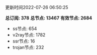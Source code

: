 更新时间2022-07-26 06:50:25

**总订阅: 378**
**总节点: 13467**
**有效节点: 2684**
- ss节点: 654
- v2ray节点: 1782
- ssr节点: 16
- trojan节点: 232
